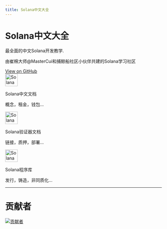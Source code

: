 ```yaml
---
title: Solana中文大全
---
```


<div className="container">
  <div className="main">
    <h1 className="name">
      <span className="clip">Solana中文大全</span>
    </h1>
    <p className="text">最全面的中文Solana开发教学.</p>
    <p className="tagline">由崔棉大师@MasterCui和捕鲸船社区小伙伴共建的Solana学习社区</p>
    <div className="actions">
      <a
        className="VPButton medium alt"
        href="https://github.com/Fankouzu/solana-basic-ui"
        target="_blank"
        rel="noreferrer"
        previewlistener="true"
      >
        View on GitHub
      </a>
    </div>
  </div>
  <div className="cards">
    <div className="card">
      <img src="/solanaLogoMark.svg" width="40px" alt="Solana中文文档" />
      <p className="cardH3">Solana中文文档</p>
      <p className="cardTitle">概念，租金，钱包...</p>
    </div>
    <div className="card">
      <img src="/solanaLogoMark.svg" width="40px" alt="Solana验证器文档" />
      <p className="cardH3">Solana验证器文档</p>
      <p className="cardTitle">链接，质押，部署...</p>
    </div>
    <div className="card">
      <img src="/solanaLogoMark.svg" width="40px" alt="Solana程序库" />
      <p className="cardH3">Solana程序库</p>
      <p className="cardTitle">发行，铸造，非同质化...</p>
    </div>
  </div>
</div>

---------

# 贡献者
[![贡献者](https://contrib.rocks/image?repo=fankouzu/solana-basic-ui "contributors")](https://github.com/fankouzu/solana-basic-ui/graphs/contributors&anon=1)

<style>
:root {
  --vp-home-hero-name-color: transparent;
  --vp-home-hero-name-background: -webkit-linear-gradient(120deg, #bd34fe 30%, #41d1ff);

  --vp-home-hero-image-background-image: linear-gradient(-45deg, #bd34fe 50%, #47caff 50%);
  --vp-home-hero-image-filter: blur(44px);
}

@media (min-width: 640px) {
  :root {
    --vp-home-hero-image-filter: blur(56px);
  }
}

@media (min-width: 960px) {
  :root {
    --vp-home-hero-image-filter: blur(68px);
  }
}
</style>